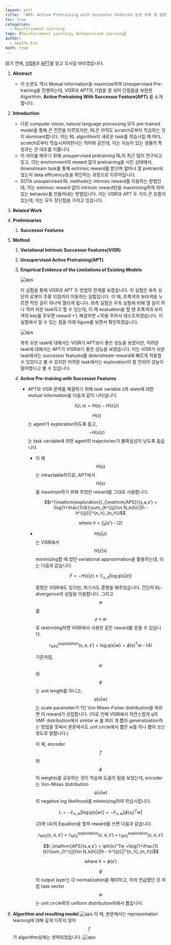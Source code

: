 ```yaml
---
layout: post
title:  "APS: Active Pretraining with Successor Features 논문 리뷰 및 설명"
toc: true
categories: 
  - Reinforcement Learning 
tags: [Reinforcement Learning, UnSupervised Learning]
author:
  - Seolho Kim
math: true
---
```


읽기 전에, [VISR](https://seolhokim.github.io/deeplearning/2021/07/20/visr/)과 [APT](https://seolhokim.github.io/deeplearning/2021/07/21/apt/)를 읽고 오시길 바라겠습니다.

1. **Abstract**
    - 이 논문도 역시 Mutual Information을 maximize하여 Unsupervised Pre-training을 진행하는데, VISR과 APT의 기법을 잘 섞어 단점들을 보완한 Algorithm, **Active Pretraining With Successor Feature(APT)** 를 소개합니다.
2. **Introduction**
    - 다른 computer vision, natural language processing 모두 pre-trained model을 통해 큰 진전을 이루었지만, RL은 아직도 scratch로부터 학습하는 것이 dominant합니다. 이는 RL algorithm이 새로운 task를 학습시킬 때 마다, scratch로부터 학습시켜야한다는 의미와 같은데, 이는 지능이 있는 생물의 특성과는 큰 대조를 이룹니다.
    - 이 차이를 메꾸기 위해 unsupervised pretraining RL이 최근 많이 연구되고 있고, 이는 environment의 reward 없이 pretraining을 시킨 상태에서, downstream task를 통해 extrinsic reward를 받으며 얼마나 잘 pretrain되었는지 data efficiency등을 확인하는 과정으로 이루어집니다.
    - SOTA unsupervised RL methods는 intrinsic reward를 이용하는 방법인데, 이는 extrinsic reward 없이 intrinsic reward만을 maximizing하여 의미있는 behavior를 만들어내는 방법입니다. 이는 VISR과 APT 두 가지 큰 흐름이 있는데, 이는 모두 장단점을 가지고 있습니다.
3. **Related Work**
4. **Preliminaries**
    1. **Successor Features**
5. **Method**
    1. **Variational Intrinsic Successor Features(VISR)**
    2. **Unsupervised Active Pretraining(APT)**
    3. **Empirical Evidence of the Limitations of Existing Models**

        ![aps](/assets/img/aps_0.PNG)

        이 실험을 통해 VISR과 APT 두 방법의 한계를 보겠습니다. 이 실험은 좌측 상단의 로봇이 주황 지점까지 이동하는 실험입니다. 이 때, 초록색과 보라색을 누르면 막힌 길이 하나씩 열리게 됩니다. 좌측 실험은 우측 실험에 비해 열 길이 하나 적어 쉬운 task라고 할 수 있는데, 이 때 evaluation을 할 땐 초록색과 보라색의 key를 주우면 reward +1, 해결하면 +10을 주어서 테스트하였습니다. 이 실험에서 알 수 있는 점을 아래 figure를 보면서 확인하겠습니다.

        ![aps](/assets/img/aps_1.PNG)

        좌측 쉬운 task에 대해서는 VISR가 APT보다 좋은 성능을 보였지만, 어려운 task에 대해서는 APT가 VISR보다 좋은 성능을 보였습니다. 이는 VISR가 쉬운 task에서는 successor features를 downstream reward에 빠르게 적용할 수 있었다고 볼 수 있지만 어려운 task에서는 exploration이 잘 안되어 성능이 떨어졌다고 볼 수 있습니다.

    4. **Active Pre-training with Successor Features**
        - APT와 VISR 문제를 해결하기 위해 task variable z와 state에 대한 mutual information을 다음과 같이 나타냅니다.

            $$I(z;s) = H(s) - H(s|z)$$

            $$H(s)$$는 agent가 exploration하도록 돕고, 
$$-H(s|z)$$ 는 task variable에 의한 agent의 trajectories가 불확실성이 낮도록 돕습니다. 

            - 이 때 $$H(s)$$는 intractable하므로, APT에서 $$H(s)$$를 maximize하기 위해 주었던 reward를 그대로 사용합니다.

                $$r^{\mathrm{exploration}}_{\mathrm{APS}}(s,a,s') = \log(1+\frac{1}{k}\sum_{h^{(j)}\in N_k(h)}||h - h^{(j)}||^{n_h}_{n_h})$$

                $$\mathrm{where}\  h = f_{\theta}(s')\cdots (2)$$

            - $$H(s\vert z)$$는 VISR에서 
$$H(z\vert s)$$ minimizing할 때 썼던 variational approximation을 활용하는데, 이는 다음과 같습니다.

                $$F = -H(s|z) \geq \mathbb{E}_{s,z}[\log q(s|z)]$$

                증명은 VISR에도 있지만, 여기서도 증명을 해주었습니다. 간단히 KL-divergence의 성질을 이용합니다. 그리고 $$w$$를 $$z \equiv w$$로 restricting하면 VISR에서 사용한 같은 reward를 얻을 수 있습니다.

                $$r^{\mathrm{exploitation}}_{\mathrm{APS}} (s,a,s') = \log{q(s|w)} = \phi(s)^Tw \cdots(4)$$

                기존처럼, $$w$$와 $$\phi$$는 unit length를 지니고, 
$$q(s|w)$$는 scale parameter가 1인 Von Mises-Fisher distribution을 따르면 이 reward가 성립합니다.
(이로 인해 VISR에서 자연스럽게 q의 VMF distribution에서 similar w 를 여러 개 뽑아 generalization하는 방법을 못써서 본문에서도 unit circle에서 뽑은 w를 하나 뽑아 쓰는 정도로 말합니다.) 

                이 때, encoder $$f$$와 $$\phi$$의 
weights를 공유하는 것이 학습에 도움이 됨을 보았는데, encoder는 Von-Mises distribution $$q(s|w)$$의 
negative log likelihood를 minimizing하여 학습시킵니다. 

                $$L = -\mathbb{E}_{s,w}[\log{q(s|w)}] = - \mathbb{E}_{s,w}[\phi(s_t)^Tw]$$

                (2)와 (4)의 Equation을 합쳐 reward를 쓰면 다음과 같습니다. 

                $$r_\mathrm{APS}(s,a,s') = r^{\mathrm{exploitation}}_{\mathrm{APS}} (s,a,s') + r^{\mathrm{exploration}}_{\mathrm{APS}}(s,a,s') $$

                $$r_\mathrm{APS}(s,a,s') = \phi(s)^Tw +\log(1+\frac{1}{k}\sum_{h^{(j)}\in N_k(h)}||h - h^{(j)}||^{n_h}_{n_h})$$

                $$\mathrm{where}\ h = \phi(s')$$

                $$\phi$$의 output layer는 l2 normalization을 해야하고, 아까 언급했던 것 처럼 task vector $$w$$는 unit circle위의
uniform distribution위에서 뽑습니다.

6. **Algorithm and resulting model**
        ![aps](/assets/img/aps_2.PNG)
        이 때, 본문에서는 representation learning에 대해 깊게 다루지 않아 $$f$$가 algorithm상에는 생략되었습니다.
        ![aps](/assets/img/aps_3.PNG)
